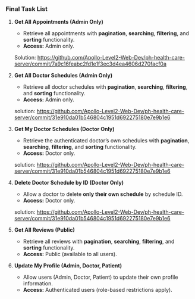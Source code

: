 ### **Final Task List**

1. **Get All Appointments (Admin Only)**

   * Retrieve all appointments with **pagination**, **searching**, **filtering**, and **sorting** functionality.
   * **Access:** Admin only.

   Solution: https://github.com/Apollo-Level2-Web-Dev/ph-health-care-server/commit/7a9c16feabc2fd1e1f3ec3d4ea4606d270facf0a

2. **Get All Doctor Schedules (Admin Only)**

   * Retrieve all doctor schedules with **pagination**, **searching**, **filtering**, and **sorting** functionality.
   * **Access:** Admin only.

   solution: https://github.com/Apollo-Level2-Web-Dev/ph-health-care-server/commit/31e910da01b546804c1951d692275180e7e9b1e6

3. **Get My Doctor Schedules (Doctor Only)**

   * Retrieve the authenticated doctor’s own schedules with **pagination**, **searching**, **filtering**, and **sorting** functionality.
   * **Access:** Doctor only.

   solution: https://github.com/Apollo-Level2-Web-Dev/ph-health-care-server/commit/31e910da01b546804c1951d692275180e7e9b1e6

4. **Delete Doctor Schedule by ID (Doctor Only)**

   * Allow a doctor to delete **only their own schedule** by schedule ID.
   * **Access:** Doctor only.

   solution: https://github.com/Apollo-Level2-Web-Dev/ph-health-care-server/commit/31e910da01b546804c1951d692275180e7e9b1e6

5. **Get All Reviews (Public)**

   * Retrieve all reviews with **pagination**, **searching**, **filtering**, and **sorting** functionality.
   * **Access:** Public (available to all users).

6. **Update My Profile (Admin, Doctor, Patient)**

   * Allow users (Admin, Doctor, Patient) to update their own profile information.
   * **Access:** Authenticated users (role-based restrictions apply).
